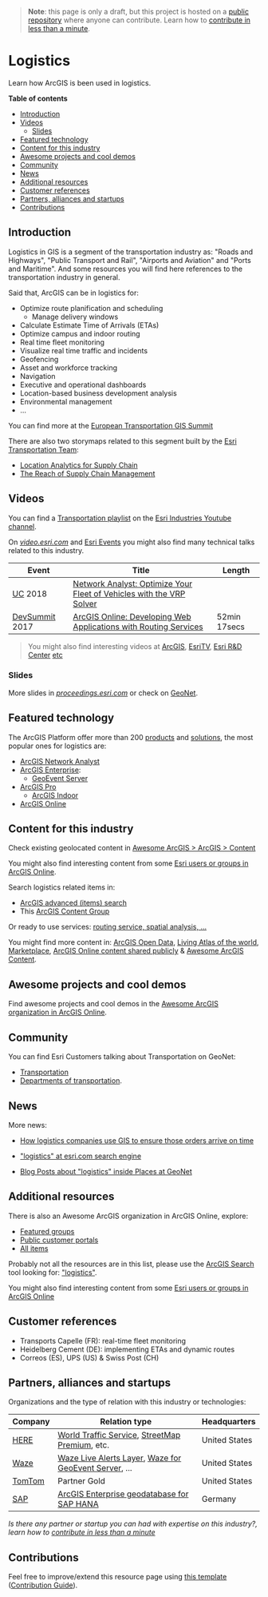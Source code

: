 > **Note**: this page is only a draft, but this project is hosted on a [public repository](https://github.com/hhkaos/awesome-arcgis) where anyone can contribute. Learn how to [contribute in less than a minute](https://github.com/hhkaos/awesome-arcgis/blob/master/CONTRIBUTING.md#contributions).

# Logistics

Learn how ArcGIS is been used in logistics.

<!-- START doctoc generated TOC please keep comment here to allow auto update -->
<!-- DON'T EDIT THIS SECTION, INSTEAD RE-RUN doctoc TO UPDATE -->
**Table of contents**

- [Introduction](#introduction)
- [Videos](#videos)
  - [Slides](#slides)
- [Featured technology](#featured-technology)
- [Content for this industry](#content-for-this-industry)
- [Awesome projects and cool demos](#awesome-projects-and-cool-demos)
- [Community](#community)
- [News](#news)
- [Additional resources](#additional-resources)
- [Customer references](#customer-references)
- [Partners, alliances and startups](#partners-alliances-and-startups)
- [Contributions](#contributions)

<!-- END doctoc generated TOC please keep comment here to allow auto update -->

## Introduction

Logistics in GIS is a segment of the transportation industry as: "Roads and Highways", "Public Transport and Rail", "Airports and Aviation" and "Ports and Maritime". And some resources you will find here references to the transportation industry in general.

Said that, ArcGIS can be in logistics for:

* Optimize route planification and scheduling
    * Manage delivery windows
* Calculate Estimate Time of Arrivals (ETAs)
* Optimize campus and indoor routing
* Real time fleet monitoring
* Visualize real time traffic and incidents
* Geofencing
* Asset and workforce tracking
* Navigation
* Executive and operational dashboards
* Location-based business development analysis
* Environmental management
* ...

You can find more at the [European Transportation GIS Summit](http://www.esri.com/events/euro-transportation-summit)

There are also two storymaps related to this segment built by the [Esri Transportation Team](http://trans.maps.arcgis.com):

* [Location Analytics for Supply Chain](http://trans.maps.arcgis.com/home/item.html?id=23351791377146f39cab17e2253f912b)
* [The Reach of Supply Chain Management](http://trans.maps.arcgis.com/apps/MapSeries/?appid=7232d42129c145269ad9b8723fbeb8f9)

## Videos

You can find a [Transportation playlist](https://www.youtube.com/playlist?list=PLdVnJnpRENTlJgGhaAybmiQ7T31lG_a6t) on the [Esri Industries Youtube channel](https://www.youtube.com/channel/UCZTiOg3n0pqUDSatq7mS2PA/playlists?disable_polymer=1).

On [*video.esri.com*](https://www.esri.com/videos/search?q=transportation#?sortby=recent) and [Esri Events](https://www.youtube.com/channel/UC_yE3TatdZKAXvt_TzGJ6mw/search?query=logistics) you might also find many technical talks related to this industry.

|Event|Title|Length|
|---|---|---|
|[UC](http://www.esri.com/about/events/uc) 2018|[Network Analyst: Optimize Your Fleet of Vehicles with the VRP Solver](https://www.youtube.com/watch?v=o7pgYgajM_g)
|[DevSummit](http://www.esri.com/events/devsummit) 2017|[ArcGIS Online: Developing Web Applications with Routing Services](https://www.youtube.com/watch?v=rQaU7JVSBJY&t=3s)| 52min 17secs|

> You might also find interesting videos at [ArcGIS](https://www.youtube.com/channel/UCgGDPs8cte-VLJbgpaK4GPw/search?query="logistics"), [EsriTV](https://www.youtube.com/user/esritv/search?query="logistics"), [Esri R&D Center](https://www.youtube.com/user/esripdx/search?query="logistics") [etc](https://esri-es.github.io/awesome-arcgis/esri/#youtube-channels)

### Slides

More slides in [*proceedings.esri.com*](https://www.google.es/search?q=site%3Aproceedings.esri.com+logistics) or check on [GeoNet](https://community.esri.com/content?query=logistics&filterID=all~objecttype~objecttype%5Bdocument%5D).

## Featured technology

The ArcGIS Platform offer more than 200 [products](../../../arcgis/products/README.md) and [solutions](https://solutions.arcgis.com/), the most popular ones for logistics are:

* [ArcGIS Network Analyst](https://esri-es.github.io/awesome-arcgis/arcgis/products/extensions/network-analyst/)
* [ArcGIS Enterprise](https://esri-es.github.io/awesome-arcgis/arcgis/products/arcgis-enterprise/):
    * [GeoEvent Server](https://esri-es.github.io/awesome-arcgis/arcgis/products/arcgis-enterprise/arcgis-server/geoevent-server/)
* [ArcGIS Pro](https://esri-es.github.io/awesome-arcgis/arcgis/products/arcgis-desktop/arcgis-pro/)
    * [ArcGIS Indoor](https://esri-es.github.io/awesome-arcgis/esri/emerging-technologies/indoor/)
* [ArcGIS Online](https://esri-es.github.io/awesome-arcgis/arcgis/products/arcgis-online/)

## Content for this industry

Check existing geolocated content in [Awesome ArcGIS > ArcGIS > Content](https://esri-es.github.io/awesome-arcgis/arcgis/content/)

You might also find interesting content from some [Esri users or groups in ArcGIS Online](../../../esri/README.md).

Search logistics related items in:

* [ArcGIS advanced (items) search](https://esri-es.github.io/arcgis-developer-tips-and-tricks/arcgis-online/search/)
* This [ArcGIS Content Group](https://awesome-arcgis.maps.arcgis.com/home/group.html?id=2dbc2854083448159d805ca78e7b6763&start=1&view=list#content)

Or ready to use services: [routing service, spatial analysis, ...](https://esri-es.github.io/awesome-arcgis/arcgis/products/arcgis-online/rest-apis/ready-to-use-services/)

You might find more content in: [ArcGIS Open Data](https://esri-es.github.io/awesome-arcgis/arcgis/products/arcgis-hub/), [Living Atlas of the world](https://esri-es.github.io/awesome-arcgis/arcgis/living-atlas/), [Marketplace](https://esri-es.github.io/awesome-arcgis/arcgis/marketplace/), [ArcGIS Online content shared publicly](https://github.com/esri-es/arcgis-developer-tips-and-tricks/tree/master/arcgis-online#tips-and-tricks-arcgis-online) & [Awesome ArcGIS Content](https://awesome-arcgis.maps.arcgis.com/home/group.html?id=2dbc2854083448159d805ca78e7b6763#overview).

## Awesome projects and cool demos

Find awesome projects and cool demos in the [Awesome ArcGIS organization in ArcGIS Online](https://awesome-arcgis.maps.arcgis.com/home/group.html?id=8cb77aecfb4d49cb8460a97181aa5434&start=1&view=list#content).

## Community

You can find Esri Customers talking about Transportation on GeoNet:

* [Transportation](https://community.esri.com/community/transportation)
* [Departments of transportation](https://community.esri.com/groups/departments-of-transportation/content).

## News

More news:

* [How logistics companies use GIS to ensure those orders arrive on time](https://www.esri.com/about/newsroom/publications/wherenext/holiday-deliveries-and-logistics/)

* ["logistics" at esri.com search engine](https://www.esri.com/en-us/search#/?q=logistics&v=0&tab=Explore&page=1)
* [Blog Posts about "logistics" inside Places at GeoNet](https://community.esri.com/content?query=logistics&filterID=all~objecttype~objecttype%5Bblogpost%5D)

## Additional resources

There is also an Awesome ArcGIS organization in ArcGIS Online, explore:

* [Featured groups](https://awesome-arcgis.maps.arcgis.com/home/groups.html?#featured)
* [Public customer portals](https://awesome-arcgis.maps.arcgis.com/home/group.html?id=1047da457c884f629a17f3d842f0c0fa&start=1&view=list&categories=%5B%22%2FCategories%2FIndustries%22%5D#content)
* [All items](https://esri-es.github.io/arcgis-developer-tips-and-tricks/arcgis-online/search/?q=orgid%3ArF1wdZICHfgsvter&numResults=300&sortField=relevance&Thumbnail=generateThumbnail%28elem29&Title=elem.title&Details=%27%3Ca+href%3D%22https%3A%2F%2Fwww.arcgis.com%2Fhome%2Fitem.html%3Fid%3D%27%2Belem.id%2B%27%22+target%3D%22_blank%22%3EDetails%3C%2Fa%3E%27&Type=elem.type&Views=elem.numViews&Snippet=elem.snippet)

Probably not all the resources are in this list, please use the [ArcGIS Search](https://esri-es.github.io/arcgis-search/) tool looking for: ["logistics"](https://esri-es.github.io/arcgis-search/?search="logistics"&utm_campaign=awesome-list&utm_source=awesome-list&utm_medium=page).

You might also find interesting content from some [Esri users or groups in ArcGIS Online](../../README.md)

## Customer references

* Transports Capelle (FR): real-time fleet monitoring
* Heidelberg Cement (DE): implementing ETAs and dynamic routes
* Correos (ES), UPS (US) & Swiss Post (CH)

## Partners, alliances and startups

Organizations and the type of relation with this industry or technologies:

|Company|Relation type|Headquarters|
|---|---|---|
|[HERE](https://partners.esri.com/PartnerDetail?id=a2T70000000TOWiEAO)|[World Traffic Service](https://awesome-arcgis.maps.arcgis.com/home/item.html?id=ff11eb5b930b4fabba15c47feb130de4), [StreetMap Premium](../../../../arcgis/products/streetmap-premium/README.md), etc.|United States
|[Waze](https://go.esri.com/waze)|[Waze Live Alerts Layer](https://marketplace.arcgis.com/listing.html?id=06723334075647738cec1259078c4dbe), [Waze for GeoEvent Server](http://www.arcgis.com/home/item.html?id=db18d2068d1d410595b841c3df38c280), ...|United States
|[TomTom](https://partners.esri.com/PartnerDetail?id=a2T70000000TNg3EAG)|Partner Gold|United States
|[SAP](https://www.esri.com/en-us/about/esri-partner-network/our-partners/global-alliances/sap-hana-esri/overview)|[ArcGIS Enterprise geodatabase for SAP HANA](https://pro.arcgis.com/en/pro-app/help/data/geodatabases/manage-saphana/create-geodatabase-saphana.htm)|Germany

*Is there any partner or startup you can had with expertise on this industry?, learn how to [contribute in less than a minute](https://github.com/hhkaos/awesome-arcgis/blob/master/CONTRIBUTING.md#contributions)*

## Contributions

Feel free to improve/extend this resource page using [this template](https://github.com/hhkaos/awesome-arcgis/blob/master/templates/INDUSTRY_PAGE_TEMPLATE.md) ([Contribution Guide](https://github.com/hhkaos/awesome-arcgis/blob/master/CONTRIBUTING.md)).
